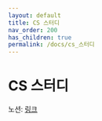 ```yaml
---
layout: default
title: CS 스터디
nav_order: 200
has_children: true
permalink: /docs/cs_스터디
---
```


# CS 스터디

노션: [링크](https://www.notion.so/a6c0516ca3344261bc4a72b9a0b30b2f?v=26f7624d59ba4133a1910cb4939b2206)
